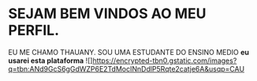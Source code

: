 # SEJAM BEM VINDOS AO MEU PERFIL.
EU ME CHAMO THAUANY.
SOU UMA ESTUDANTE DO ENSINO MEDIO
**eu usarei esta plataforma**
![]https://encrypted-tbn0.gstatic.com/images?q=tbn:ANd9GcS6gGdWZP6E2TdMocINnDdlP5Rqte2catje6A&usqp=CAU
